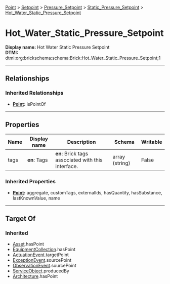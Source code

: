 [Point](../../../Point.md) > [Setpoint](../../Setpoint.md) > [Pressure_Setpoint](../Pressure_Setpoint.md) > [Static_Pressure_Setpoint](Static_Pressure_Setpoint.md) > [Hot_Water_Static_Pressure_Setpoint](#)
# Hot_Water_Static_Pressure_Setpoint

**Display name:** Hot Water Static Pressure Setpoint<br />
**DTMI:** dtmi:org:brickschema:schema:Brick:Hot_Water_Static_Pressure_Setpoint;1

---

## Relationships
### Inherited Relationships
* **[Point](../../../Point.md):** isPointOf

---

## Properties
|Name|Display name|Description|Schema|Writable|
|-|-|-|-|-|
|tags|**en**: Tags|**en**: Brick tags associated with this interface.|array (string)|False|
### Inherited Properties
* **[Point](../../../Point.md):** aggregate, customTags, externalIds, hasQuantity, hasSubstance, lastKnownValue, name

---

## Target Of
### Inherited
* [Asset](../../../../Asset/Asset.md).hasPoint
* [EquipmentCollection](../../../../Collection/AssetCollection/EquipmentCollection/EquipmentCollection.md).hasPoint
* [ActuationEvent](../../../../Event/PointEvent/ActuationEvent.md).targetPoint
* [ExceptionEvent](../../../../Event/PointEvent/ExceptionEvent.md).sourcePoint
* [ObservationEvent](../../../../Event/PointEvent/ObservationEvent.md).sourcePoint
* [ServiceObject](../../../../Information/ServiceObject/ServiceObject.md).producedBy
* [Architecture](../../../../Space/Architecture/Architecture.md).hasPoint
